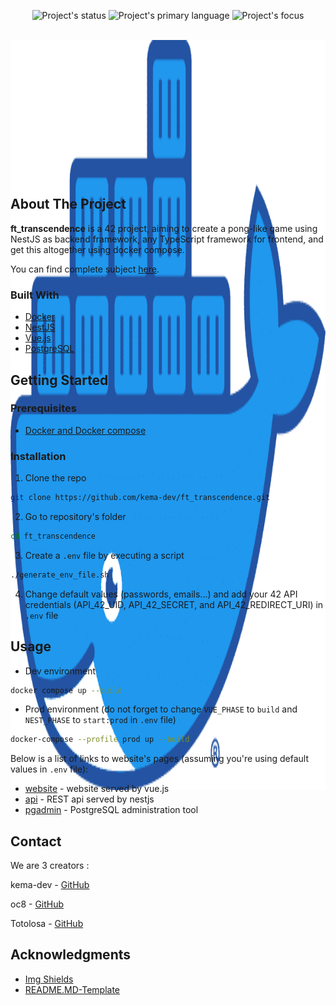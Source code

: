 <div id="top"></div>

<p align=center>
  <img alt="Project's status" src="https://img.shields.io/badge/Status-Ongoing-red">
  <img alt="Project's primary language" src="https://img.shields.io/badge/Language-Typescript-blue">
  <img alt="Project's focus" src="https://img.shields.io/badge/Focus-Containerized%20website-blue">
</p>

<!-- PROJECT LOGO -->
<br />
<div align="center" style="height:200px; margin-bottom:10%">
  <img src="assets/docker_moby.png" alt="Docker logo" style="height:30vh">
</div>

<!-- ABOUT THE PROJECT -->
## About The Project

<!-- TODO Put images / gifs from the project here -->

**ft_transcendence** is a 42 project, aiming to create a pong-like game using NestJS as backend framework, any TypeScript framework for frontend, and get this altogether using docker compose.

You can find complete subject <a href="docs/subject">here</a>.

### Built With

* <a href="https://www.docker.com/" target="_blank" title="Docker's website">Docker</a>
* <a href="https://nestjs.com/" target="_blank" title="NestJS's website">NestJS</a>
* <a href="https://vuejs.org/" target="_blank" title="Vue.js's website">Vue.js</a>
* <a href="https://www.postgresql.org/" target="_blank" title="postgreSQL's website">PostgreSQL</a>

<!-- GETTING STARTED -->
## Getting Started

### Prerequisites

* [Docker and Docker compose](https://docs.docker.com/compose/install/)

### Installation

1. Clone the repo

```sh
git clone https://github.com/kema-dev/ft_transcendence.git
```

2. Go to repository's folder

```sh
cd ft_transcendence
```

3. Create a `.env` file by executing a script

```sh
./generate_env_file.sh
```

4. Change default values (passwords, emails...) and add your 42 API credentials (API_42_UID, API_42_SECRET, and API_42_REDIRECT_URI) in `.env` file

<!-- USAGE EXAMPLES -->
## Usage

* Dev environment

```sh
docker compose up --build
```

* Prod environment (do not forget to change `VUE_PHASE` to `build` and `NEST_PHASE` to `start:prod` in `.env` file)

```sh
docker-compose --profile prod up --build
```

Below is a list of links to website's pages (assuming you're using default values in `.env` file):

* [website](https://localhost:443) - website served by vue.js
* [api](https://localhost:3000) - REST api served by nestjs
* [pgadmin](http://localhost:8081) - PostgreSQL administration tool

<!-- CONTACT -->
## Contact

We are 3 creators :

kema-dev - [GitHub](https://github.com/kema-dev)

oc8 - [GitHub](https://github.com/oc8)

Totolosa - [GitHub](https://github.com/Totolosa)

## Acknowledgments

* [Img Shields](https://shields.io)
* [README.MD-Template](https://github.com/othneildrew/Best-README-Template)
